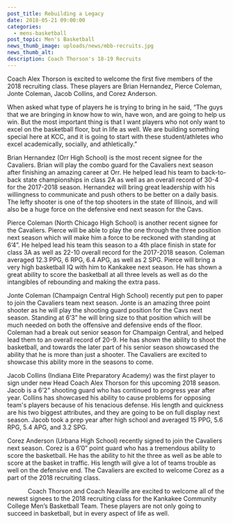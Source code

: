 ```yaml
---
post_title: Rebuilding a Legacy
date: 2018-05-21 09:00:00
categories:
  - mens-basketball
post_topic: Men's Basketball
news_thumb_image: uploads/news/mbb-recruits.jpg
news_thumb_alt:
description: Coach Thorson's 18-19 Recruits
---
```


Coach Alex Thorson is excited to welcome the first five members of the 2018 recruiting class. These players are Brian Hernandez, Pierce Coleman, Jonte Coleman, Jacob Collins, and Corez Anderson.

When asked what type of players he is trying to bring in he said, “The guys that we are bringing in know how to win, have won, and are going to help us win. But the most important thing is that I want players who not only want to excel on the basketball floor, but in life as well. We are building something special here at KCC, and it is going to start with these student/athletes who excel academically, socially, and athletically.”

Brian Hernandez (Orr High School) is the most recent signee for the Cavaliers. Brian will play the combo guard for the Cavaliers next season after finishing an amazing career at Orr. He helped lead his team to back-to-back state championships in class 2A as well as an overall record of 30-4 for the 2017-2018 season. Hernandez will bring great leadership with his willingness to communicate and push others to be better on a daily basis. The lefty shooter is one of the top shooters in the state of Illinois, and will also be a huge force on the defensive end next season for the Cavs. &nbsp;

Pierce Coleman (North Chicago High School) is another recent signee for the Cavaliers. Pierce will be able to play the one through the three position next season which will make him a force to be reckoned with standing at 6’4”. He helped lead his team this season to a 4th place finish in state for class 3A as well as 22-10 overall record for the 2017-2018 season. Coleman averaged 12.3 PPG, 6 RPG, 6.4 APG, as well as 2 SPG. Pierce will bring a very high basketball IQ with him to Kankakee next season. He has shown a great ability to score the basketball at all three levels as well as do the intangibles of rebounding and making the extra pass.

Jonte Coleman (Champaign Central High School) recently put pen to paper to join the Cavaliers team next season. Jonte is an amazing three point shooter as he will play the shooting guard position for the Cavs next season. Standing at 6’3” he will bring size to that position which will be much needed on both the offensive and defensive ends of the floor. Coleman had a break out senior season for Champaign Central, and helped lead them to an overall record of 20-9. He has shown the ability to shoot the basketball, and towards the later part of his senior season showcased the ability that he is more than just a shooter. The Cavaliers are excited to showcase this ability more in the seasons to come.

Jacob Collins (Indiana Elite Preparatory Academy) was the first player to sign under new Head Coach Alex Thorson for this upcoming 2018 season. Jacob is a 6’2” shooting guard who has continued to progress year after year. Collins has showcased his ability to cause problems for opposing team's players because of his tenacious defense. His length and quickness are his two biggest attributes, and they are going to be on full display next season. Jacob took a prep year after high school and averaged 15 PPG, 5.6 RPG, 5.4 APG, and 3.2 SPG.

Corez Anderson (Urbana High School) recently signed to join the Cavaliers next season. Corez is a 6’0” point guard who has a tremendous ability to score the basketball. He has the ability to hit the three as well as be able to score at the basket in traffic. His length will give a lot of teams trouble as well on the defensive end. The Cavaliers are excited to welcome Corez as a part of the 2018 recruiting class.

&nbsp; &nbsp; &nbsp; &nbsp; &nbsp; &nbsp; Coach Thorson and Coach Neaville are excited to welcome all of the newest signees to the 2018 recruiting class for the Kankakee Community College Men’s Basketball Team. These players are not only going to succeed in basketball, but in every aspect of life as well.
